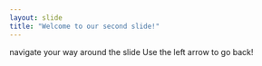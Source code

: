 ```yaml
---
layout: slide
title: "Welcome to our second slide!"
---
```

navigate your way around the slide
Use the left arrow to go back!
